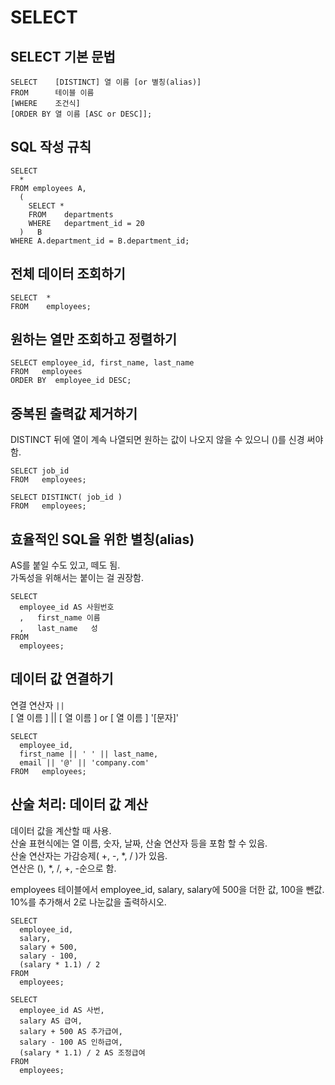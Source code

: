 # SELECT
## SELECT 기본 문법
```
SELECT    [DISTINCT] 열 이름 [or 별칭(alias)]
FROM      테이블 이름
[WHERE    조건식]
[ORDER BY 열 이름 [ASC or DESC]];
```
  
## SQL 작성 규칙
```
SELECT
  *
FROM employees A,
  (
    SELECT *
    FROM    departments
    WHERE   department_id = 20
  )   B
WHERE A.department_id = B.department_id;
```
  
## 전체 데이터 조회하기
```
SELECT  *
FROM    employees;
```
  
## 원하는 열만 조회하고 정렬하기
```
SELECT employee_id, first_name, last_name
FROM   employees
ORDER BY  employee_id DESC;
```

## 중복된 출력값 제거하기
DISTINCT 뒤에 열이 계속 나열되면 원하는 값이 나오지 않을 수 있으니 ()를 신경 써야 함.  
```
SELECT job_id
FROM   employees;
```
```
SELECT DISTINCT( job_id )
FROM   employees;
```

## 효율적인 SQL을 위한 별칭(alias)
AS를 붙일 수도 있고, 떼도 됨.  
가독성을 위해서는 붙이는 걸 권장함.  
```
SELECT
  employee_id AS 사원번호
  ,   first_name 이름
  ,   last_name   성
FROM
  employees;
```

## 데이터 값 연결하기
연결 연산자 `||`  
[ 열 이름 ] || [ 열 이름 ] or [ 열 이름 ] '[문자]'
```
SELECT
  employee_id,
  first_name || ' ' || last_name,
  email || '@' || 'company.com'
FROM   employees;
```

## 산술 처리: 데이터 값 계산
데이터 값을 계산할 때 사용.  
산술 표현식에는 열 이름, 숫자, 날짜, 산술 연산자 등을 포함 할 수 있음.  
산술 연산자는 가감승제( +, -, *, / )가 있음.  
연산은 (), *, /, +, -순으로 함.  
  
employees 테이블에서 employee_id, salary, salary에 500을 더한 값, 100을 뺀값. 10%를 추가해서 2로 나눈값을 출력하시오.
```
SELECT
  employee_id,
  salary,
  salary + 500,
  salary - 100,
  (salary * 1.1) / 2
FROM
  employees;
```
```
SELECT
  employee_id AS 사번,
  salary AS 급여,
  salary + 500 AS 추가급여,
  salary - 100 AS 인하급여,
  (salary * 1.1) / 2 AS 조정급여
FROM
  employees;
```